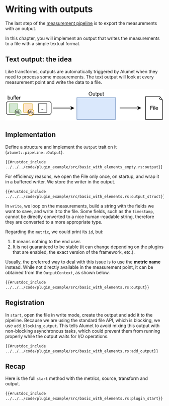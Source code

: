 # Writing with outputs

The last step of the [measurement pipeline](../../intro/Alumet%20architecture.md#measurement-pipeline) is to export the measurements with an output.

In this chapter, you will implement an output that writes the measurements to a file with a simple textual format.

## Text output: the idea

Like transforms, outputs are automatically triggered by Alumet when they need to process some measurements.
The text output will look at every measurement point and write the data to a file.

![](../../resources/diagrams/plugin-tutorial/text-output.png)

## Implementation

Define a structure and implement the `Output` trait on it (`alumet::pipeline::Output`).

```rust,ignore
{{#rustdoc_include ../../../code/plugin_example/src/basic_with_elements_empty.rs:output}}
```

For efficiency reasons, we open the File only once, on startup, and wrap it in a buffered writer.
We store the writer in the output.

```rust,ignore
{{#rustdoc_include ../../../code/plugin_example/src/basic_with_elements.rs:output_struct}}
```

In `write`, we loop on the measurements, build a string with the fields we want to save, and write it to the file.
Some fields, such as the `timestamp`, cannot be directly converted to a nice human-readable string, therefore they are converted to a more appropriate type.

Regarding the `metric`, we could print its `id`, but:
1. It means nothing to the end user.
2. It is not guaranteed to be stable (it can change depending on the plugins that are enabled, the exact version of the framework, etc.).

Usually, the preferred way to deal with this issue is to use the **metric name** instead.
While not directly available in the measurement point, it can be obtained from the `OutputContext`, as shown below.

```rust,ignore
{{#rustdoc_include ../../../code/plugin_example/src/basic_with_elements.rs:output}}
```

## Registration

In `start`, open the file in write mode, create the output and add it to the pipeline.
Because we are using the standard file API, which is blocking, we use `add_blocking_output`.
This tells Alumet to avoid mixing this output with non-blocking asynchronous tasks, which could prevent them from running properly while the output waits for I/O operations.

```rust,ignore
{{#rustdoc_include ../../../code/plugin_example/src/basic_with_elements.rs:add_output}}
```

## Recap

Here is the full `start` method with the metrics, source, transform and output.

```rust,ignore
{{#rustdoc_include ../../../code/plugin_example/src/basic_with_elements.rs:plugin_start}}
```
